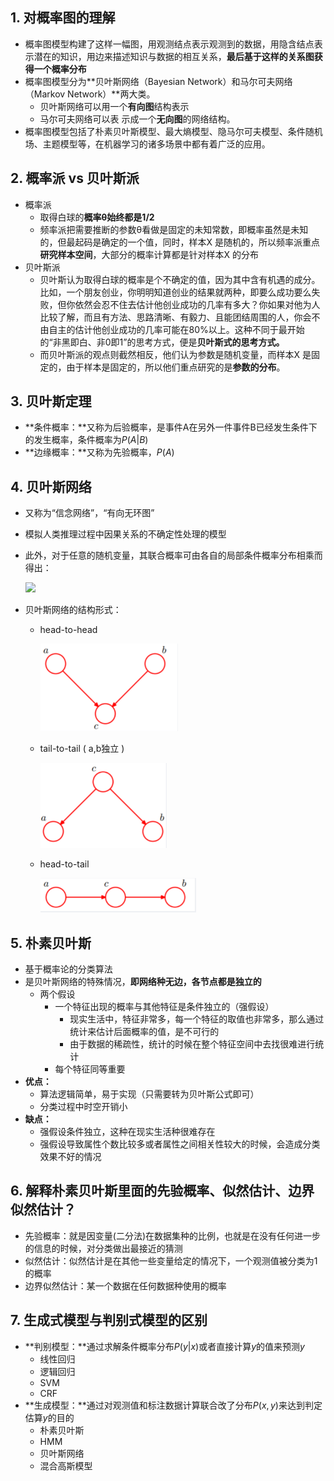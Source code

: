 ## 1. 对概率图的理解

- 概率图模型构建了这样一幅图，用观测结点表示观测到的数据，用隐含结点表示潜在的知识，用边来描述知识与数据的相互关系，**最后基于这样的关系图获得一个概率分布**
- 概率图模型分为**贝叶斯网络（Bayesian Network）和马尔可夫网络（Markov Network）**两大类。
  - 贝叶斯网络可以用一个**有向图**结构表示
  - 马尔可夫网络可以表 示成一个**无向图**的网络结构。
- 概率图模型包括了朴素贝叶斯模型、最大熵模型、隐马尔可夫模型、条件随机场、主题模型等，在机器学习的诸多场景中都有着广泛的应用。 

## 2. 概率派 vs 贝叶斯派

- 概率派
  - 取得白球的**概率θ始终都是1/2**
  - 频率派把需要推断的参数θ看做是固定的未知常数，即概率虽然是未知的，但最起码是确定的一个值，同时，样本X 是随机的，所以频率派重点**研究样本空间**，大部分的概率计算都是针对样本X 的分布
- 贝叶斯派
  - 贝叶斯认为取得白球的概率是个不确定的值，因为其中含有机遇的成分。比如，一个朋友创业，你明明知道创业的结果就两种，即要么成功要么失败，但你依然会忍不住去估计他创业成功的几率有多大？你如果对他为人比较了解，而且有方法、思路清晰、有毅力、且能团结周围的人，你会不由自主的估计他创业成功的几率可能在80%以上。这种不同于最开始的“非黑即白、非0即1”的思考方式，便是**贝叶斯式的思考方式。**
  - 而贝叶斯派的观点则截然相反，他们认为参数是随机变量，而样本X 是固定的，由于样本是固定的，所以他们重点研究的是**参数的分布**。

## 3. 贝叶斯定理

- **条件概率：**又称为后验概率，是事件A在另外一件事件B已经发生条件下的发生概率，条件概率为$P(A|B)$
- **边缘概率：**又称为先验概率，$P(A)$

## 4. 贝叶斯网络

- 又称为“信念网络”，“有向无环图”

- 模拟人类推理过程中因果关系的不确定性处理的模型

- 此外，对于任意的随机变量，其联合概率可由各自的局部条件概率分布相乘而得出：

  ![](https://latex.codecogs.com/gif.latex?P(x_1,...,x_k)=P(x_k|x_1,...,x_{k-1})...P(x_2|x_1)P(x_1))

- 贝叶斯网络的结构形式：

  - head-to-head

    <img src="readme.assets/image-20210730194917727.png" alt="image-20210730194917727" style="zoom:33%;" />

  - tail-to-tail ( a,b独立 )

    <img src="readme.assets/image-20210730194942369.png" alt="image-20210730194942369" style="zoom:33%;" />

  - head-to-tail

    <img src="readme.assets/image-20210730195029579.png" alt="image-20210730195029579" style="zoom:33%;" />



## 5. 朴素贝叶斯

- 基于概率论的分类算法
- 是贝叶斯网络的特殊情况，**即网络种无边，各节点都是独立的**
  - 两个假设
    - 一个特征出现的概率与其他特征是条件独立的（强假设）
      - 现实生活中，特征非常多，每一个特征的取值也非常多，那么通过统计来估计后面概率的值，是不可行的
      - 由于数据的稀疏性，统计的时候在整个特征空间中去找很难进行统计
    - 每个特征同等重要
- **优点：**
  - 算法逻辑简单，易于实现（只需要转为贝叶斯公式即可）
  - 分类过程中时空开销小
- **缺点：**
  - 强假设条件独立，这种在现实生活种很难存在
  - 强假设导致属性个数比较多或者属性之间相关性较大的时候，会造成分类效果不好的情况

## 6. 解释朴素贝叶斯里面的先验概率、似然估计、边界似然估计？

- 先验概率：就是因变量(二分法)在数据集种的比例，也就是在没有任何进一步的信息的时候，对分类做出最接近的猜测
- 似然估计：似然估计是在其他一些变量给定的情况下，一个观测值被分类为1的概率
- 边界似然估计：某一个数据在任何数据种使用的概率

## 7. 生成式模型与判别式模型的区别

- **判别模型：**通过求解条件概率分布$P(y|x)$或者直接计算$y$的值来预测$y$
  - 线性回归
  - 逻辑回归
  - SVM
  - CRF
- **生成模型：**通过对观测值和标注数据计算联合改了分布$P(x,y)$来达到判定估算$y$的目的
  - 朴素贝叶斯
  - HMM
  - 贝叶斯网络
  - 混合高斯模型